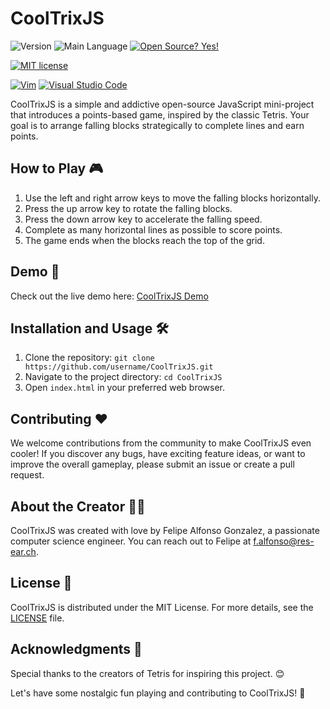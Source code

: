 # CoolTrixJS

![Version](https://img.shields.io/github/release/felipealfonsog/CoolTrixJS.svg?style=flat&color=blue)
![Main Language](https://img.shields.io/github/languages/top/felipealfonsog/CoolTrixJS.svg?style=flat&color=blue)
[![Open Source? Yes!](https://badgen.net/badge/Open%20Source%20%3F/Yes%21/blue?icon=github)](https://github.com/Naereen/badges/)

[![MIT license](https://img.shields.io/badge/License-MIT-blue.svg)](https://lbesson.mit-license.org/)
<!--
[![GPL license](https://img.shields.io/badge/License-GPL-blue.svg)](http://perso.crans.org/besson/LICENSE.html)
-->

[![Vim](https://img.shields.io/badge/--019733?logo=vim)](https://www.vim.org/)
[![Visual Studio Code](https://img.shields.io/badge/--007ACC?logo=visual%20studio%20code&logoColor=ffffff)](https://code.visualstudio.com/)

CoolTrixJS is a simple and addictive open-source JavaScript mini-project that introduces a points-based game, inspired by the classic Tetris. Your goal is to arrange falling blocks strategically to complete lines and earn points.

## How to Play 🎮

1. Use the left and right arrow keys to move the falling blocks horizontally.
2. Press the up arrow key to rotate the falling blocks.
3. Press the down arrow key to accelerate the falling speed.
4. Complete as many horizontal lines as possible to score points.
5. The game ends when the blocks reach the top of the grid.

## Demo 🚀

Check out the live demo here: [CoolTrixJS Demo](https://t.ly/1U4Qw)

## Installation and Usage 🛠️

1. Clone the repository: `git clone https://github.com/username/CoolTrixJS.git`
2. Navigate to the project directory: `cd CoolTrixJS`
3. Open `index.html` in your preferred web browser.

## Contributing ❤️

We welcome contributions from the community to make CoolTrixJS even cooler! If you discover any bugs, have exciting feature ideas, or want to improve the overall gameplay, please submit an issue or create a pull request.

## About the Creator 👨‍💻

CoolTrixJS was created with love by Felipe Alfonso Gonzalez, a passionate computer science engineer. You can reach out to Felipe at f.alfonso@res-ear.ch.

## License 📄

CoolTrixJS is distributed under the MIT License. For more details, see the [LICENSE](https://github.com/username/CoolTrixJS/blob/main/LICENSE) file.

## Acknowledgments 🙌

Special thanks to the creators of Tetris for inspiring this project. 😊

Let's have some nostalgic fun playing and contributing to CoolTrixJS! 🌟
